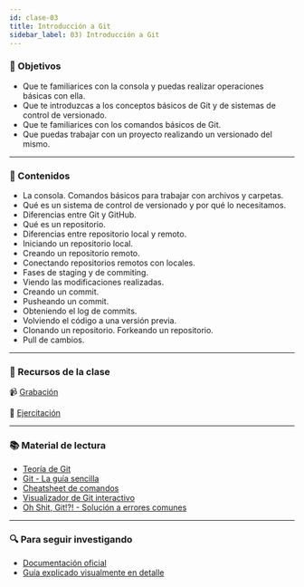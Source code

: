 ```yaml
---
id: clase-03
title: Introducción a Git
sidebar_label: 03) Introducción a Git
---
```


### 🏁 Objetivos

- Que te familiarices con la consola y puedas realizar operaciones básicas con ella.
- Que te introduzcas a los conceptos básicos de Git y de sistemas de control de versionado.
- Que te familiarices con los comandos básicos de Git.
- Que puedas trabajar con un proyecto realizando un versionado del mismo.

---

### 📝 Contenidos

- La consola. Comandos básicos para trabajar con archivos y carpetas.
- Qué es un sistema de control de versionado y por qué lo necesitamos.
- Diferencias entre Git y GitHub.
- Qué es un repositorio.
- Diferencias entre repositorio local y remoto.
- Iniciando un repositorio local.
- Creando un repositorio remoto.
- Conectando repositorios remotos con locales.
- Fases de staging y de commiting.
- Viendo las modificaciones realizadas.
- Creando un commit.
- Pusheando un commit.
- Obteniendo el log de commits.
- Volviendo el código a una versión previa.
- Clonando un repositorio. Forkeando un repositorio.
- Pull de cambios.

---

### 🚀 Recursos de la clase

📹 [Grabación]()

💪 [Ejercitación](https://github.com/Ada-IT/ejercicios-frontend/blob/master/modulo-1/ejercicios/03-introduccion-a-git.md)

---

### 📚 Material de lectura

- [Teoría de Git](https://frontend.adaitw.org/docs/git-unix/git)
- [Git - La guía sencilla](https://rogerdudler.github.io/git-guide/index.es.html)
- [Cheatsheet de comandos](https://github.github.com/training-kit/downloads/es_ES/github-git-cheat-sheet/)
- [Visualizador de Git interactivo](http://git-school.github.io/visualizing-git/)
- [Oh Shit, Git!?! - Solución a errores comunes](https://ohshitgit.com/es)

---

### 🔍 Para seguir investigando

- [Documentación oficial](https://git-scm.com/book/es/v2)
- [Guía explicado visualmente en detalle](https://marklodato.github.io/visual-git-guide/index-en.html)

